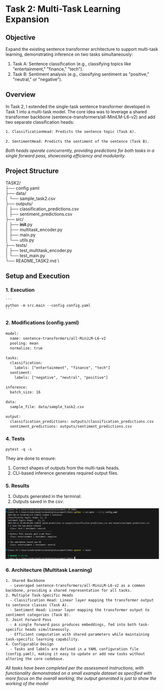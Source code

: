 # **Task 2: Multi-Task Learning Expansion**

## **Objective**
Expand the existing sentence transformer architecture to support multi-task learning, demonstrating inference on two tasks simultaneously:

  1. Task A: Sentence classification (e.g., classifying topics like "entertainment," "finance," "tech").
  2. Task B: Sentiment analysis (e.g., classifying sentiment as "positive," "neutral," or "negative").

## **Overview**
In Task 2, I extended the single-task sentence transformer developed in Task 1 into a multi-task model. The core idea was to leverage a shared transformer backbone (sentence-transformers/all-MiniLM-L6-v2) and add two separate classification heads:

	1. ClassificationHead: Predicts the sentence topic (Task A).

	2. SentimentHead: Predicts the sentiment of the sentence (Task B). 

*Both heads operate concurrently, providing predictions for both tasks in a single forward pass, showcasing efficiency and modularity.*

## **Project Structure**

TASK2/\
├── config.yaml \
├── data/\
│   └── sample_task2.csv\
├── outputs/\
│   ├── classification_predictions.csv\
│   ├── sentiment_predictions.csv\
├── src/\
│   ├── __init__.py\
│   ├── multitask_encoder.py\
│   ├── main.py\
│   └── utils.py\
├── tests/\
│   ├── test_multitask_encoder.py\
│   └── test_main.py\
└── README_TASK2.md \

## **Setup and Execution**

### 1. Execution

    ```
    python -m src.main --config config.yaml
    ```

### 2. Modifications (config.yaml)

``` 
model:
  name: sentence-transformers/all-MiniLM-L6-v2
  pooling: mean
  normalize: true

tasks:
  classification:
    labels: ["entertainment", "finance", "tech"]
  sentiment:
    labels: ["negative", "neutral", "positive"]

inference:
  batch_size: 16

data:
  sample_file: data/sample_task2.csv

output:
  classification_predictions: outputs/classification_predictions.csv
  sentiment_predictions: outputs/sentiment_predictions.csv
 ```

### 4. Tests

```
pytest -q -s
```
They are done to ensure:
  1. Correct shapes of outputs from the multi-task heads.
  2. CLI-based inference generates required output files.


### 5. Results

  1. Outputs generated in the terminal:
  2. Outputs saved in the csv:

<img src="../output_images/task2/task2-output.jpg" />

### 6. Architecture (Multitask Learning)
    1. Shared Backbone 
      - Leveraged sentence-transformers/all-MiniLM-L6-v2 as a common backbone, providing a shared representation for all tasks.
    2. Multiple Task-Specific Heads
      - Classification Head: Linear layer mapping the transformer output to sentence classes (Task A).
      - Sentiment Head: Linear layer mapping the transformer output to sentiment categories (Task B).
    3. Joint Forward Pass
      - A single forward pass produces embeddings, fed into both task-specific heads simultaneously.
      - Efficient computation with shared parameters while maintaining task-specific learning capability.
    4. Configurable Design
      - Tasks and labels are defined in a YAML configuration file (config.yaml), making it easy to update or add new tasks without altering the core codebase.




*All tasks have been completed per the assessment instructions, with functionality demonstrated on a small example dataset as specified with more focus on the overall working, the output generated is just to show the working of the model*